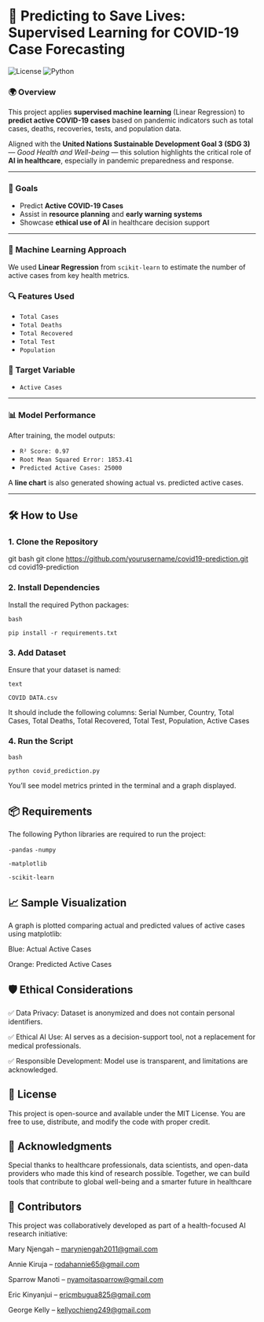 # 🧠 Predicting to Save Lives: Supervised Learning for COVID-19 Case Forecasting

![License](https://img.shields.io/badge/license-MIT-blue.svg)
![Python](https://img.shields.io/badge/python-3.7%2B-blue)


### 🌍 Overview

This project applies **supervised machine learning** (Linear Regression) to **predict active COVID-19 cases** based on pandemic indicators such as total cases, deaths, recoveries, tests, and population data.

Aligned with the **United Nations Sustainable Development Goal 3 (SDG 3)** — *Good Health and Well-being* — this solution highlights the critical role of **AI in healthcare**, especially in pandemic preparedness and response.

---

### 🎯 Goals

- Predict **Active COVID-19 Cases**
- Assist in **resource planning** and **early warning systems**
- Showcase **ethical use of AI** in healthcare decision support

---

### 🧠 Machine Learning Approach

We used **Linear Regression** from `scikit-learn` to estimate the number of active cases from key health metrics.

### 🔍 Features Used

- `Total Cases`  
- `Total Deaths`  
- `Total Recovered`  
- `Total Test`  
- `Population`

### 🎯 Target Variable

- `Active Cases`

---

### 📊 Model Performance

After training, the model outputs: 
- `R² Score: 0.97`
- `Root Mean Squared Error: 1853.41`
- `Predicted Active Cases: 25000`


A **line chart** is also generated showing actual vs. predicted active cases.

---

## 🛠️ How to Use

### 1. Clone the Repository

git bash
git clone https://github.com/yourusername/covid19-prediction.git cd covid19-prediction

### 2. Install Dependencies
Install the required Python packages:

`bash`

`pip install -r requirements.txt`

### 3. Add Dataset
Ensure that your dataset is named:

`text`

`COVID DATA.csv`

It should include the following columns: Serial Number, Country, Total Cases, Total Deaths, Total Recovered, Total Test, Population, Active Cases

### 4. Run the Script

`bash`

`python covid_prediction.py`

You’ll see model metrics printed in the terminal and a graph displayed.

## 📦 Requirements
The following Python libraries are required to run the project:

`-pandas`
`-numpy`

`-matplotlib`

`-scikit-learn`

## 📈 Sample Visualization
A graph is plotted comparing actual and predicted values of active cases using matplotlib:

Blue: Actual Active Cases

Orange: Predicted Active Cases

## 🛡️ Ethical Considerations
✅ Data Privacy: Dataset is anonymized and does not contain personal identifiers.

✅ Ethical AI Use: AI serves as a decision-support tool, not a replacement for medical professionals.

✅ Responsible Development: Model use is transparent, and limitations are acknowledged.

## 📄 License
This project is open-source and available under the MIT License.
You are free to use, distribute, and modify the code with proper credit.


## 🙌 Acknowledgments
Special thanks to healthcare professionals, data scientists, and open-data providers who made this kind of research possible. Together, we can build tools that contribute to global well-being and a smarter future in healthcare

## 👥 Contributors
This project was collaboratively developed as part of a health-focused AI research initiative:

Mary Njengah – marynjengah2011@gmail.com

Annie Kiruja – rodahannie65@gmail.com

Sparrow Manoti – nyamoitasparrow@gmail.com

Eric Kinyanjui – ericmbugua825@gmail.com

George Kelly – kellyochieng249@gmail.com
